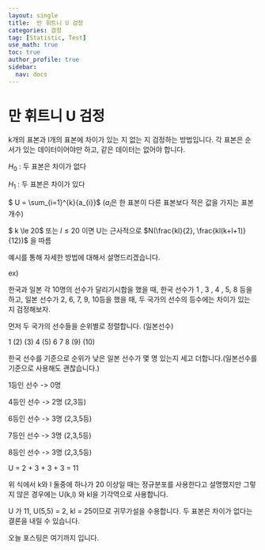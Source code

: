 ```yaml
---
layout: single
title:  만 휘트니 U 검정
categories: 검정
tag: [Statistic, Test]
use_math: true
toc: true
author_profile: true
sidebar:
  nav: docs
---
```


# 만 휘트니 U 검정

k개의 표본과 l개의 표본에 차이가 있는 지 없는 지 검정하는 방법입니다. 
각 표본은 순서가 있는 데이터이어야만 하고, 같은 데이터는 없어야 합니다. 

$H_{0}$ : 두 표본은 차이가 없다

$H_{1}$ : 두 표본은 차이가 있다

$ U = \sum_{i=1}^{k}{a_{i}}$ ($a_{i}$은 한 표본이 다른 표본보다 적은 값을 가지는 표본개수)

$ k \le 20$ 또는 $l \le 20$ 이면 U는 근사적으로 $N(\frac{kl}{2}, \frac{kl(k+l+1)}{12})$ 을 따름

예시를 통해 자세한 방법에 대해서 설명드리겠습니다.

ex)

한국과 일본 각 10명의 선수가 달리기시합을 했을 때, 한국 선수가 1 , 3 , 4 , 5, 8 등을 하고, 일본 선수가 2, 6, 7, 9, 10등을 했을 때, 두 국가의 선수의 등수에는 차이가 있는 지 검정해보자.

먼저 두 국가의 선수들을 순위별로 정렬합니다. (일본선수)

1 (2) (3) 4 (5) 6 7 8 (9) (10)

한국 선수를 기준으로 순위가 낮은 일본 선수가 몇 명 있는지 세고 더합니다.(일본선수를 기준으로 사용해도 괜찮습니다.)

1등인 선수 -> 0명

4등인 선수 -> 2명 (2,3등)

6등인 선수 -> 3명 (2,3,5등)

7등인 선수 -> 3명 (2,3,5등)

8등인 선수 -> 3명 (2,3,5등)

U = 2 + 3 + 3 + 3 = 11 

위 식에서 k와 l 둘중에 하나가 20 이상일 때는 정규분포를 사용한다고 설명했지만 그렇지 않은 경우에는 U(k,l) 와 kl을 기각역으로 사용합니다. 

U 가 11, U(5,5) = 2, kl = 25이므로 귀무가설을 수용합니다.
두 표본은 차이가 없다는 결론을 내릴 수 있습니다.

오늘 포스팅은 여기까지 입니다.







